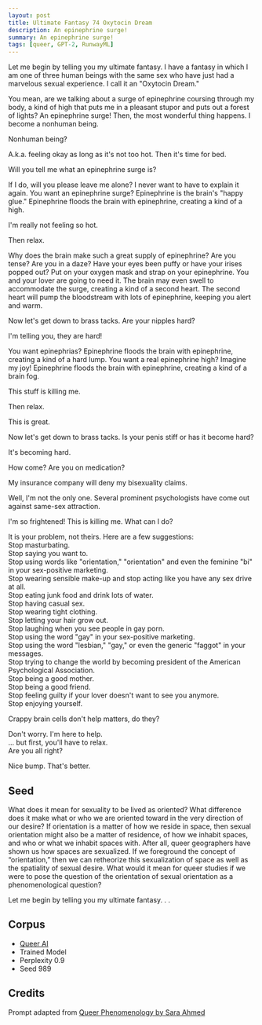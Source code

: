 ```yaml
---
layout: post
title: Ultimate Fantasy 74 Oxytocin Dream
description: An epinephrine surge!
summary: An epinephrine surge!
tags: [queer, GPT-2, RunwayML]
---
```


Let me begin by telling you my ultimate fantasy. I have a fantasy in which I am one of three human beings with the same sex who have just had a marvelous sexual experience. I call it an "Oxytocin Dream."

You mean, are we talking about a surge of epinephrine coursing through my body, a kind of high that puts me in a pleasant stupor and puts out a forest of lights?
An epinephrine surge! Then, the most wonderful thing happens. I become a nonhuman being.

Nonhuman being?

A.k.a. feeling okay as long as it's not too hot. Then it's time for bed.

Will you tell me what an epinephrine surge is?

If I do, will you please leave me alone? I never want to have to explain it again.
You want an epinephrine surge? Epinephrine is the brain's "happy glue." Epinephrine floods the brain with epinephrine, creating a kind of a high.

I'm really not feeling so hot.

Then relax.

Why does the brain make such a great supply of epinephrine? Are you tense? Are you in a daze? Have your eyes been puffy or have your irises popped out? Put on your oxygen mask and strap on your epinephrine. You and your lover are going to need it. The brain may even swell to accommodate the surge, creating a kind of a second heart. The second heart will pump the bloodstream with lots of epinephrine, keeping you alert and warm.

Now let's get down to brass tacks. Are your nipples hard?

I'm telling you, they are hard!

You want epinephrias? Epinephrine floods the brain with epinephrine, creating a kind of a hard lump. You want a real epinephrine high? Imagine my joy! Epinephrine floods the brain with epinephrine, creating a kind of a brain fog.

This stuff is killing me.

Then relax.

This is great.

Now let's get down to brass tacks. Is your penis stiff or has it become hard?

It's becoming hard.

How come? Are you on medication?

My insurance company will deny my bisexuality claims.

Well, I'm not the only one. Several prominent psychologists have come out against same-sex attraction.

I'm so frightened! This is killing me. What can I do?

It is your problem, not theirs. Here are a few suggestions:<br/>
Stop masturbating.<br/>
Stop saying you want to.<br/>
Stop using words like "orientation," "orientation" and even the feminine "bi" in your sex-positive marketing.<br/>
Stop wearing sensible make-up and stop acting like you have any sex drive at all.<br/>
Stop eating junk food and drink lots of water.<br/>
Stop having casual sex.<br/>
Stop wearing tight clothing.<br/>
Stop letting your hair grow out.<br/>
Stop laughing when you see people in gay porn.<br/>
Stop using the word "gay" in your sex-positive marketing.<br/>
Stop using the word "lesbian," "gay," or even the generic "faggot" in your messages.<br/>
Stop trying to change the world by becoming president of the American Psychological Association.<br/>
Stop being a good mother.<br/>
Stop being a good friend.<br/>
Stop feeling guilty if your lover doesn't want to see you anymore.<br/>
Stop enjoying yourself.

Crappy brain cells don't help matters, do they?

Don't worry. I'm here to help.<br/>
... but first, you'll have to relax.<br/>
Are you all right?

Nice bump. That's better.



## Seed

What does it mean for sexuality to be lived as oriented? What difference does it make what or who we are oriented toward in the very direction of our desire? If orientation is a matter of how we reside in space, then sexual orientation might also be a matter of residence, of how we inhabit spaces, and who or what we inhabit spaces with. After all, queer geographers have shown us how spaces are sexualized. If we foreground the concept of “orientation,” then we can retheorize this sexualization of space as well as the spatiality of sexual desire. What would it mean for queer studies if we were to pose the question of the orientation of sexual orientation as a phenomenological question?

Let me begin by telling you my ultimate fantasy. . .

## Corpus

- [Queer AI](/queerai)
- Trained Model
- Perplexity 0.9
- Seed 989

## Credits

Prompt adapted from [Queer Phenomenology by Sara Ahmed](https://www.dukeupress.edu/queer-phenomenology)
